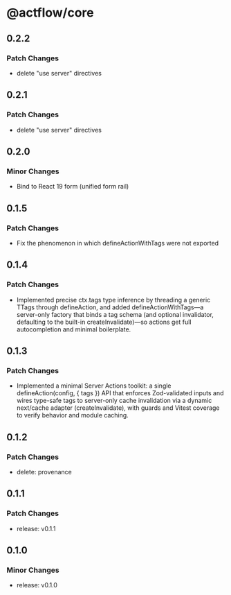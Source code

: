# @actflow/core

## 0.2.2

### Patch Changes

- delete "use server" directives

## 0.2.1

### Patch Changes

- delete "use server" directives

## 0.2.0

### Minor Changes

- Bind to React 19 form (unified form rail)

## 0.1.5

### Patch Changes

- Fix the phenomenon in which defineActionWithTags were not exported

## 0.1.4

### Patch Changes

- Implemented precise ctx.tags type inference by threading a generic TTags through defineAction, and added defineActionWithTags—a server-only factory that binds a tag schema (and optional invalidator, defaulting to the built-in createInvalidate)—so actions get full autocompletion and minimal boilerplate.

## 0.1.3

### Patch Changes

- Implemented a minimal Server Actions toolkit: a single defineAction(config, { tags }) API that enforces Zod-validated inputs and wires type-safe tags to server-only cache invalidation via a dynamic next/cache adapter (createInvalidate), with guards and Vitest coverage to verify behavior and module caching.

## 0.1.2

### Patch Changes

- delete: provenance

## 0.1.1

### Patch Changes

- release: v0.1.1

## 0.1.0

### Minor Changes

- release: v0.1.0
